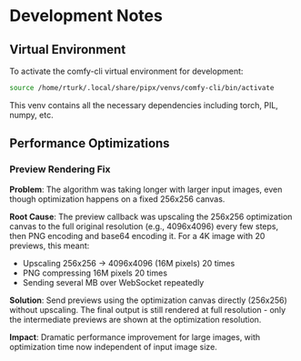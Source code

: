 # Development Notes

## Virtual Environment

To activate the comfy-cli virtual environment for development:

```bash
source /home/rturk/.local/share/pipx/venvs/comfy-cli/bin/activate
```

This venv contains all the necessary dependencies including torch, PIL, numpy, etc.

## Performance Optimizations

### Preview Rendering Fix

**Problem**: The algorithm was taking longer with larger input images, even though optimization happens on a fixed 256x256 canvas.

**Root Cause**: The preview callback was upscaling the 256x256 optimization canvas to the full original resolution (e.g., 4096x4096) every few steps, then PNG encoding and base64 encoding it. For a 4K image with 20 previews, this meant:
- Upscaling 256x256 → 4096x4096 (16M pixels) 20 times
- PNG compressing 16M pixels 20 times
- Sending several MB over WebSocket repeatedly

**Solution**: Send previews using the optimization canvas directly (256x256) without upscaling. The final output is still rendered at full resolution - only the intermediate previews are shown at the optimization resolution.

**Impact**: Dramatic performance improvement for large images, with optimization time now independent of input image size.
